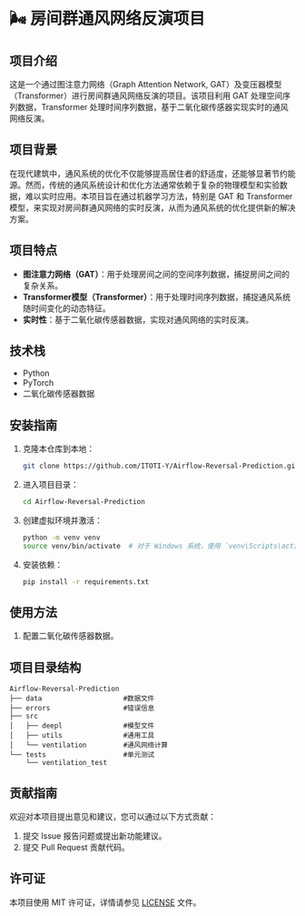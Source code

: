 # 🌬️ 房间群通风网络反演项目

## 项目介绍

这是一个通过图注意力网络（Graph Attention Network, GAT）及变压器模型（Transformer）进行房间群通风网络反演的项目。该项目利用 GAT 处理空间序列数据，Transformer 处理时间序列数据，基于二氧化碳传感器实现实时的通风网络反演。

## 项目背景

在现代建筑中，通风系统的优化不仅能够提高居住者的舒适度，还能够显著节约能源。然而，传统的通风系统设计和优化方法通常依赖于复杂的物理模型和实验数据，难以实时应用。本项目旨在通过机器学习方法，特别是 GAT 和 Transformer 模型，来实现对房间群通风网络的实时反演，从而为通风系统的优化提供新的解决方案。

## 项目特点

- **图注意力网络（GAT）**：用于处理房间之间的空间序列数据，捕捉房间之间的复杂关系。
- **Transformer模型（Transformer）**：用于处理时间序列数据，捕捉通风系统随时间变化的动态特征。
- **实时性**：基于二氧化碳传感器数据，实现对通风网络的实时反演。

## 技术栈

- Python
- PyTorch
- 二氧化碳传感器数据

## 安装指南

1. 克隆本仓库到本地：
   ```bash
   git clone https://github.com/ITOTI-Y/Airflow-Reversal-Prediction.git
   ```
   
2. 进入项目目录：
   ```bash
   cd Airflow-Reversal-Prediction
   ```

3. 创建虚拟环境并激活：
   ```bash
   python -m venv venv
   source venv/bin/activate  # 对于 Windows 系统，使用 `venv\Scripts\activate`
   ```

4. 安装依赖：
   ```bash
   pip install -r requirements.txt
   ```

## 使用方法

1. 配置二氧化碳传感器数据。

## 项目目录结构

```plaintext
Airflow-Reversal-Prediction
├── data                    #数据文件
├── errors                  #错误信息
├── src
│   ├── deepl               #模型文件
│   ├── utils               #通用工具
│   └── ventilation         #通风网络计算
└── tests                   #单元测试
    └── ventilation_test
```

## 贡献指南

欢迎对本项目提出意见和建议，您可以通过以下方式贡献：

1. 提交 Issue 报告问题或提出新功能建议。
2. 提交 Pull Request 贡献代码。

## 许可证

本项目使用 MIT 许可证，详情请参见 [LICENSE](./LICENSE) 文件。